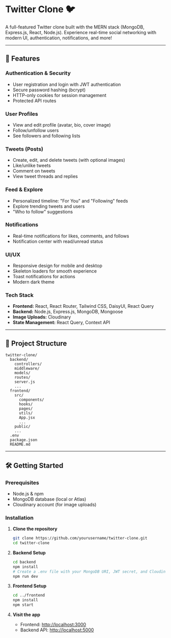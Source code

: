 # Twitter Clone 🐦

A full-featured Twitter clone built with the MERN stack (MongoDB, Express.js, React, Node.js). Experience real-time social networking with modern UI, authentication, notifications, and more!

---

## 🚀 Features

### Authentication & Security
- User registration and login with JWT authentication
- Secure password hashing (bcrypt)
- HTTP-only cookies for session management
- Protected API routes

### User Profiles
- View and edit profile (avatar, bio, cover image)
- Follow/unfollow users
- See followers and following lists

### Tweets (Posts)
- Create, edit, and delete tweets (with optional images)
- Like/unlike tweets
- Comment on tweets
- View tweet threads and replies

### Feed & Explore
- Personalized timeline: "For You" and "Following" feeds
- Explore trending tweets and users
- "Who to follow" suggestions

### Notifications
- Real-time notifications for likes, comments, and follows
- Notification center with read/unread status

### UI/UX
- Responsive design for mobile and desktop
- Skeleton loaders for smooth experience
- Toast notifications for actions
- Modern dark theme

### Tech Stack
- **Frontend:** React, React Router, Tailwind CSS, DaisyUI, React Query
- **Backend:** Node.js, Express.js, MongoDB, Mongoose
- **Image Uploads:** Cloudinary
- **State Management:** React Query, Context API

---

## 📁 Project Structure

```
twitter-clone/
  backend/
    controllers/
    middleware/
    models/
    routes/
    server.js
    ...
  frontend/
    src/
      components/
      hooks/
      pages/
      utils/
      App.jsx
      ...
    public/
    ...
  .env
  package.json
  README.md
```

---

## 🛠️ Getting Started

### Prerequisites
- Node.js & npm
- MongoDB database (local or Atlas)
- Cloudinary account (for image uploads)

### Installation

1. **Clone the repository**
    ```sh
    git clone https://github.com/yourusername/twitter-clone.git
    cd twitter-clone
    ```

2. **Backend Setup**
    ```sh
    cd backend
    npm install
    # Create a .env file with your MongoDB URI, JWT secret, and Cloudinary keys
    npm run dev
    ```

3. **Frontend Setup**
    ```sh
    cd ../frontend
    npm install
    npm start
    ```

4. **Visit the app**
    - Frontend: [http://localhost:3000](http://localhost:3000)
    - Backend API: [http://localhost:5000](http://localhost:5000)


